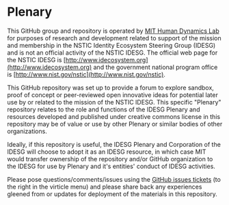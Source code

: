 Plenary
=======

This GitHub group and repository is operated by [MIT Human Dynamics Lab](http://hd.media.mit.edu) for purposes of research and development related to support of the mission and membership in the NSTIC Identity Ecosystem Steering Group (IDESG) and is not an official activity of the NSTIC IDESG.  The official web page for the NSTIC IDESG is [http://www.idecosystem.org](http://www.idecosystem.org) and the government national program office is [http://www.nist.gov/nstic](http://www.nist.gov/nstic). 

This GitHub repository was set up to provide a forum to explore sandbox, proof of concept or peer-reviewed open innovative ideas for potential later use by or related to the mission of the NSTIC IDESG.  This specific "Plenary" repository relates to the role and functions of the IDESG Plenary and resources developed and published under creative commons license in this repository may be of value or use by other Plenary or similar bodies of other organizations.  

Ideally, if this repository is useful, the IDESG Plenary and Corporation of the IDESG will choose to adopt it as an IDESG resource, in which case MIT would transfer ownership of the repository and/or GitHub organization to the IDESG for use by Plenary and it's entities' conduct of IDESG activities.  

Please pose questions/comments/issues using the [GitHub issues tickets](https://github.com/IDESG/Plenary/issues) (to the right in the virticle menu) and please share back any experiences gleened from or updates for deployment of the materials in this repository.  

